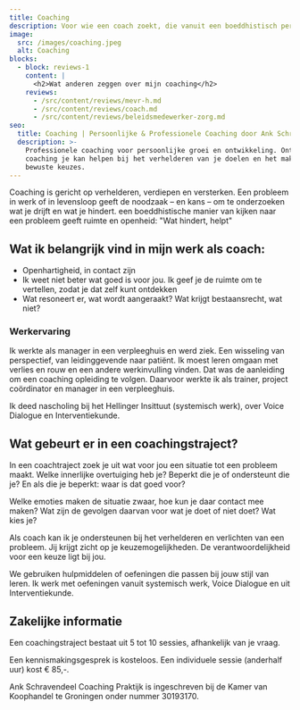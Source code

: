 ```yaml
---
title: Coaching
description: Voor wie een coach zoekt, die vanuit een boeddhistisch perspectief werkt
image:
  src: /images/coaching.jpeg
  alt: Coaching
blocks:
  - block: reviews-1
    content: |
      <h2>Wat anderen zeggen over mijn coaching</h2>
    reviews:
      - /src/content/reviews/mevr-h.md
      - /src/content/reviews/coach.md
      - /src/content/reviews/beleidsmedewerker-zorg.md
seo:
  title: Coaching | Persoonlijke & Professionele Coaching door Ank Schravendeel
  description: >-
    Professionele coaching voor persoonlijke groei en ontwikkeling. Ontdek hoe
    coaching je kan helpen bij het verhelderen van je doelen en het maken van
    bewuste keuzes.
---
```


Coaching is gericht op verhelderen, verdiepen en versterken. Een probleem in werk of in levensloop geeft de noodzaak – en kans – om te onderzoeken wat je drijft en wat je hindert. een boeddhistische manier van kijken naar een probleem geeft ruimte en openheid: "Wat hindert, helpt"

## Wat ik belangrijk vind in mijn werk als coach:

- Openhartigheid, in contact zijn
- Ik weet niet beter wat goed is voor jou. Ik geef je de ruimte om te vertellen, zodat je dat zelf kunt ontdekken
- Wat resoneert er, wat wordt aangeraakt? Wat krijgt bestaansrecht, wat niet?

### Werkervaring

Ik werkte als manager in een verpleeghuis en werd ziek. Een wisseling van perspectief, van leidinggevende naar patiënt. Ik moest leren omgaan met verlies en rouw en een andere werkinvulling vinden. Dat was de aanleiding om een coaching opleiding te volgen. Daarvoor werkte ik als trainer, project coördinator en manager in een verpleeghuis.

Ik deed nascholing bij het Hellinger Insittuut (systemisch werk), over Voice Dialogue en Interventiekunde.

## Wat gebeurt er in een coachingstraject?

In een coachtraject zoek je uit wat voor jou een situatie tot een probleem maakt. Welke innerlijke overtuiging heb je? Beperkt die je of ondersteunt die je? En als die je beperkt: waar is dat goed voor?

Welke emoties maken de situatie zwaar, hoe kun je daar contact mee maken? Wat zijn de gevolgen daarvan voor wat je doet of niet doet? Wat kies je?

Als coach kan ik je ondersteunen bij het verhelderen en verlichten van een probleem. Jij krijgt zicht op je keuzemogelijkheden. De verantwoordelijkheid voor een keuze ligt bij jou.

We gebruiken hulpmiddelen of oefeningen die passen bij jouw stijl van leren. Ik werk met oefeningen vanuit systemisch werk, Voice Dialogue en uit Interventiekunde.

## Zakelijke informatie

Een coachingstraject bestaat uit 5 tot 10 sessies, afhankelijk van je vraag.

Een kennismakingsgesprek is kosteloos. Een individuele sessie (anderhalf uur) kost € 85,-.

Ank Schravendeel Coaching Praktijk is ingeschreven bij de Kamer van Koophandel te Groningen onder nummer 30193170.
